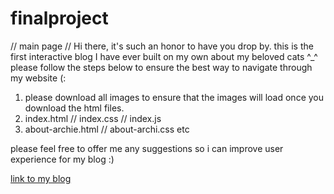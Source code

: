 # finalproject

// main page //
Hi there, it's such an honor to have you drop by. this is the first interactive blog I have ever built on my own about my beloved cats ^_^
please follow the steps below to ensure the best way to navigate through my website (:


1. please download all images to ensure that the images will load once you download the html files.
2. index.html // index.css // index.js
3. about-archie.html // about-archi.css etc

please feel free to offer me any suggestions so i can improve user experience for my blog :)


<a href="https://hitchiecoo.github.io/finalproject/"> link to my blog </a>


